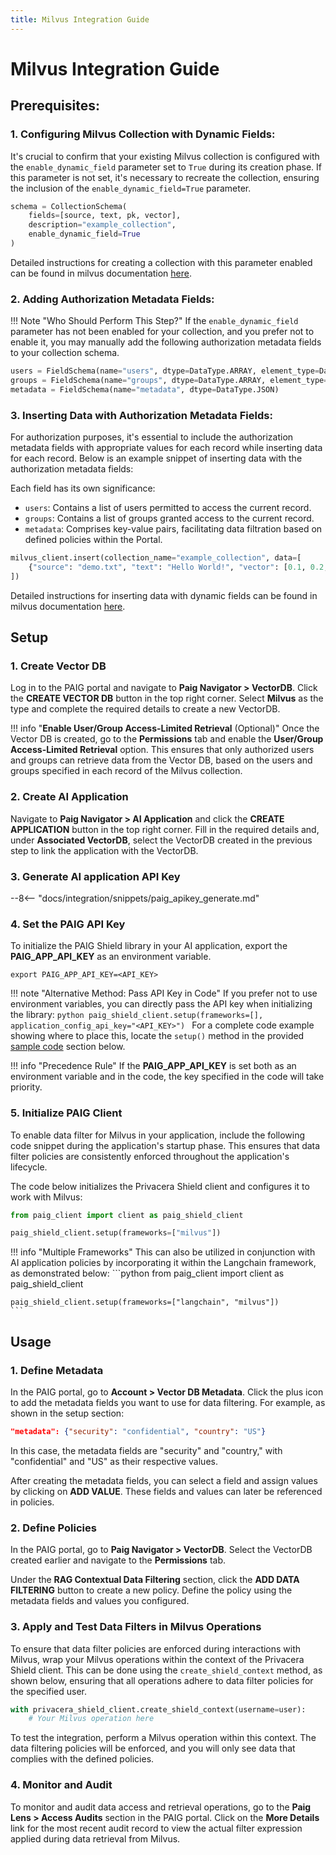 ```yaml
---
title: Milvus Integration Guide
---
```


# Milvus Integration Guide

## Prerequisites:

### 1. Configuring Milvus Collection with Dynamic Fields:
It's crucial to confirm that your existing Milvus collection is configured with the `enable_dynamic_field` parameter set to `True` during its creation phase. 
If this parameter is not set, it's necessary to recreate the collection, ensuring the inclusion of the `enable_dynamic_field=True` parameter. 

```python hl_lines="4"
schema = CollectionSchema(
    fields=[source, text, pk, vector],
    description="example_collection",
    enable_dynamic_field=True
)
```

Detailed instructions for creating a collection with this parameter enabled can be found in milvus documentation [here](https://milvus.io/docs/enable-dynamic-field.md#Enable-dynamic-field).

### 2. Adding Authorization Metadata Fields:
!!! Note "Who Should Perform This Step?"
    If the `enable_dynamic_field` parameter has not been enabled for your collection, and you prefer not to enable it, 
    you may manually add the following authorization metadata fields to your collection schema.
```python
users = FieldSchema(name="users", dtype=DataType.ARRAY, element_type=DataType.VARCHAR, max_length=65535, max_capacity=1024)
groups = FieldSchema(name="groups", dtype=DataType.ARRAY, element_type=DataType.VARCHAR, max_length=65535, max_capacity=1024)
metadata = FieldSchema(name="metadata", dtype=DataType.JSON)
```

### 3. Inserting Data with Authorization Metadata Fields:
For authorization purposes, it's essential to include the authorization metadata fields with appropriate values for each record while inserting data for each record.
Below is an example snippet of inserting data with the authorization metadata fields:

Each field has its own significance:

- `users`: Contains a list of users permitted to access the current record.
- `groups`: Contains a list of groups granted access to the current record.
- `metadata`: Comprises key-value pairs, facilitating data filtration based on defined policies within the Portal.

```python
milvus_client.insert(collection_name="example_collection", data=[
    {"source": "demo.txt", "text": "Hello World!", "vector": [0.1, 0.2, 0.3], "users": ["sally", "ryan", "john", "bob"], "groups": ["sales", "hr", "finance"], "metadata": {"security": "confidential", "country": "US"}}
])
```
Detailed instructions for inserting data with dynamic fields can be found in milvus documentation [here](https://milvus.io/docs/enable-dynamic-field.md#Insert-dynamic-data).

## Setup

### 1. Create Vector DB

Log in to the PAIG portal and navigate to **Paig Navigator > VectorDB**. Click the **CREATE VECTOR DB** button in the top right corner. Select **Milvus** as the type and complete the required details to create a new VectorDB.

!!! info "**Enable User/Group Access-Limited Retrieval** (Optional)" 
    Once the Vector DB is created, go to the **Permissions** tab and enable the **User/Group Access-Limited Retrieval** option. 
    This ensures that only authorized users and groups can retrieve data from the Vector DB, based on the users and groups specified in each record of the Milvus collection.

### 2. Create AI Application

Navigate to **Paig Navigator > AI Application** and click the **CREATE APPLICATION** button in the top right corner. Fill in the required details and, under **Associated VectorDB**, 
select the VectorDB created in the previous step to link the application with the VectorDB.

### 3. Generate AI application API Key

--8<-- "docs/integration/snippets/paig_apikey_generate.md"

### 4. Set the PAIG API Key

To initialize the PAIG Shield library in your AI application, export the __PAIG_APP_API_KEY__ as an environment variable.

```shell
export PAIG_APP_API_KEY=<API_KEY>
```

!!! note "Alternative Method: Pass API Key in Code"
    If you prefer not to use environment variables, you can directly pass the API key when initializing the library:
        ```python
        paig_shield_client.setup(frameworks=[], application_config_api_key="<API_KEY>")
        ```
    For a complete code example showing where to place this, locate the `setup()` method in the provided [sample code](#sample-code) section below.

!!! info "Precedence Rule"
    If the __PAIG_APP_API_KEY__ is set both as an environment variable and in the code, the key specified in the code will take priority.

### 5. Initialize PAIG Client

To enable data filter for Milvus in your application, include the following code snippet during the application's startup phase. 
This ensures that data filter policies are consistently enforced throughout the application's lifecycle.

The code below initializes the Privacera Shield client and configures it to work with Milvus:
```python
from paig_client import client as paig_shield_client

paig_shield_client.setup(frameworks=["milvus"])
```

!!! info "Multiple Frameworks"
    This can also be utilized in conjunction with AI application policies by incorporating it within the Langchain framework, as demonstrated below:
    ```python
    from paig_client import client as paig_shield_client

    paig_shield_client.setup(frameworks=["langchain", "milvus"])
    ```

## Usage

### 1. Define Metadata

In the PAIG portal, go to **Account > Vector DB Metadata**. Click the plus icon to add the metadata fields you want to use for data filtering. 
For example, as shown in the setup section:

```json
"metadata": {"security": "confidential", "country": "US"}
```

In this case, the metadata fields are "security" and "country," with "confidential" and "US" as their respective values.

After creating the metadata fields, you can select a field and assign values by clicking on **ADD VALUE**. These fields and values can later be referenced in policies.

### 2. Define Policies

In the PAIG portal, go to **Paig Navigator > VectorDB**. Select the VectorDB created earlier and navigate to the **Permissions** tab.

Under the **RAG Contextual Data Filtering** section, click the **ADD DATA FILTERING** button to create a new policy. 
Define the policy using the metadata fields and values you configured.

### 3. Apply and Test Data Filters in Milvus Operations

To ensure that data filter policies are enforced during interactions with Milvus, wrap your Milvus operations within the context of the Privacera Shield client. This can be done using the `create_shield_context` method, as shown below, ensuring that all operations adhere to data filter policies for the specified user.

```python
with privacera_shield_client.create_shield_context(username=user):
    # Your Milvus operation here
```

To test the integration, perform a Milvus operation within this context. The data filtering policies will be enforced, and you will only see data that complies with the defined policies.

### 4. Monitor and Audit

To monitor and audit data access and retrieval operations, go to the **Paig Lens > Access Audits** section in the PAIG portal. 
Click on the **More Details** link for the most recent audit record to view the actual filter expression applied during data retrieval from Milvus.